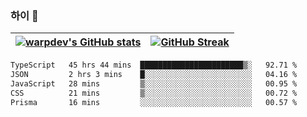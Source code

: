
### 하이 👋
[![warpdev's GitHub stats](https://github-readme-stats.vercel.app/api?username=warpdev&show_icons=true&theme=vue-dark)](#) |[![GitHub Streak](https://github-readme-streak-stats.herokuapp.com/?user=warpdev&theme=dark)](#)
--- | --- |
<!--START_SECTION:waka-->

```txt
TypeScript   45 hrs 44 mins  ███████████████████████▒░   92.71 %
JSON         2 hrs 3 mins    █░░░░░░░░░░░░░░░░░░░░░░░░   04.16 %
JavaScript   28 mins         ▒░░░░░░░░░░░░░░░░░░░░░░░░   00.95 %
CSS          21 mins         ▒░░░░░░░░░░░░░░░░░░░░░░░░   00.72 %
Prisma       16 mins         ░░░░░░░░░░░░░░░░░░░░░░░░░   00.57 %
```

<!--END_SECTION:waka-->

<!--
**warpdev/warpdev** is a ✨ _special_ ✨ repository because its `README.md` (this file) appears on your GitHub profile.

Here are some ideas to get you started:

- 🔭 I’m currently working on ...
- 🌱 I’m currently learning ...
- 👯 I’m looking to collaborate on ...
- 🤔 I’m looking for help with ...
- 💬 Ask me about ...
- 📫 How to reach me: ...
- 😄 Pronouns: ...
- ⚡ Fun fact: ...
-->

